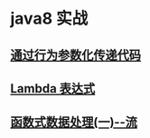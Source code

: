 # java8 实战

## [通过行为参数化传递代码](java8_01/README.md)

## [Lambda 表达式](java8_02/README.md)

## [函数式数据处理(一)--流](java8_03/README.md)